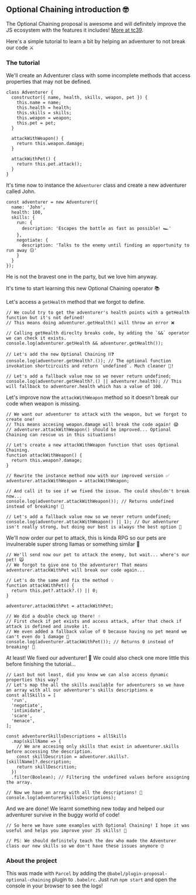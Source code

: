 ## Optional Chaining introduction 🤓

The Optional Chaining proposal is awesome and will definitely improve the JS ecosystem with the features it includes! [More at tc39](https://github.com/tc39/proposal-optional-chaining).

Here's a simple tutorial to learn a bit by helping an adventurer to not break our code ⚔️

### The tutorial

We'll create an Adventurer class with some incomplete methods that access properties that may not be defined.

```
class Adventurer {
  constructor({ name, health, skills, weapon, pet }) {
    this.name = name;
    this.health = health;
    this.skills = skills;
    this.weapon = weapon;
    this.pet = pet;
  }

  attackWithWeapon() {
    return this.weapon.damage;
  }

  attackWithPet() {
    return this.pet.attack();
  }
}
```

It's time now to instance the `Adventurer` class and create a new adventurer called John.

```
const adventurer = new Adventurer({
  name: 'John',
  health: 100,
  skills: {
    run: {
      description: 'Escapes the battle as fast as possible! 🏎'
    },
    negotiate: {
      description: 'Talks to the enemy until finding an opportunity to run away 😑'
    }
  }
});
```

He is not the bravest one in the party, but we love him anyway.

It's time to start learning this new Optional Chaining operator 📚

Let's access a `getHealth` method that we forgot to define.

```
// We could try to get the adventurer's health points with a getHealth function but it's not defined!
// This means doing adventurer.getHealth() will throw an error ❌

// Calling getHealth direclty breaks code, by adding the `&&` operator we can check it exists.
console.log(adventurer.getHealth && adventurer.getHealth());

// Let's add the new Optional Chaining ⛓❓
console.log(adventurer.getHealth?.()); // The optional function invokation shortcircuits and return `undefined`. Much cleaner 🎊!

// Let's add a fallback value now so we never return undefined;
console.log(adventurer.getHealth?.() || adventurer.health); // This will fallback to adventurer.health which has a value of 100.
```

Let's improve now the `attackWithWeapon` method so it doesn't break our code when weapon is missing.

```
// We want our adventurer to attack with the weapon, but we forgot to create one!
// This means accesing weapon.damage will break the code again! 😱
// adventurer.attackWithWeapon() should be improved... Optional Chaining can rescue us in this situations!

// Let's create a new attackWithWeapon function that uses Optional Chaining.
function attackWithWeapon() {
  return this.weapon?.damage;
}

// Rewrite the instance method now with our improved version ✅
adventurer.attackWithWeapon = attackWithWeapon;

// And call it to see if we fixed the issue. The could shouldn't break now...
console.log(adventurer.attackWithWeapon()); // Returns undefined instead of breaking! 👏

// Let's add a fallback value now so we never return undefined;
console.log(adventurer.attackWithWeapon() || 1); // Our adventurer isn't really strong, but doing our best is always the best option 💪
```

We'll now order our pet to attack, this is kinda RPG so our pets are invulnerable super strong llamas or something similar 🦙

```
// We'll send now our pet to attack the enemy, but wait... where's our pet! 🙀
// We forgot to give one to the adventurer! That means adventurer.attackWithPet will break our code again...

// Let's do the same and fix the method 💡
function attackWithPet() {
  return this.pet?.attack?.() || 0;
}

adventurer.attackWithPet = attackWithPet;

// We did a double check up there! ☝️
// First check if pet exists and access attack, after that check if attack is defined and invoke it.
// We even added a fallback value of 0 because having no pet meand we can't even do 1 damage 👻
console.log(adventurer.attackWithPet()); // Returns 0 instead of breaking! 👏
```

At least! We fixed our adventurer! 🎉 We could also check one more little this before finishing the tutorial...

```
// Last but not least, did you know we can also access dynamic properties this way?
// Let's map the all the skills available for adventurers so we have an array with all our adventurer's skills descriptions ⚙️
const allSkills = [
  'run',
  'negotiate',
  'intimidate',
  'scare',
  'menace',
];

const adventurerSkillsDescriptions = allSkills
  .map(skillName => {
    // We are accesing only skills that exist in adventurer.skills before accessing the description.
    const skillDescrition = adventurer.skills?.[skillName]?.description;
    return skillDescrition;
  })
  .filter(Boolean); // Filtering the undefined values before assigning the array.

// Now we have an array with all the descriptions! 🙌
console.log(adventurerSkillsDescriptions);
```

And we are done! We learnt something new today and helped our adventurer survive in the buggy world of code!

```
// So here we have some examples with Optional Chaining! I hope it was useful and helps you improve your JS skills! 🚀

// PS: We should definitely teach the dev who made the Adventurer class our new skills so we don't have these issues anymore 🙄
```

### About the project

This was made with `Parcel` by adding the `@babel/plugin-proposal-optional-chaining` plugin to `.babelrc`. 
Just run `npm start` and open the console in your browser to see the logs!